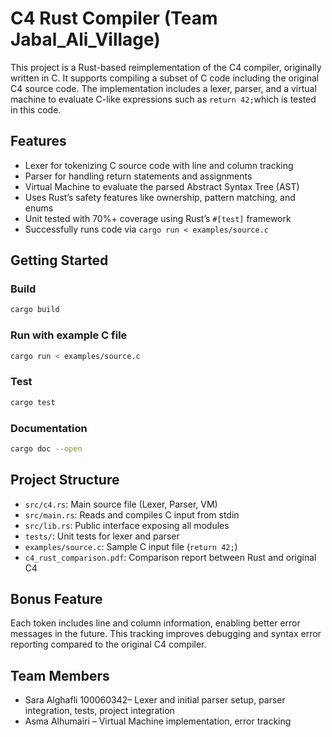 # C4 Rust Compiler (Team Jabal_Ali_Village)

This project is a Rust-based reimplementation of the C4 compiler, originally written in C. It supports compiling a subset of C code including the original C4 source code. The implementation includes a lexer, parser, and a virtual machine to evaluate C-like expressions such as `return 42;`which is tested in this code.

## Features
- Lexer for tokenizing C source code with line and column tracking
- Parser for handling return statements and assignments
- Virtual Machine to evaluate the parsed Abstract Syntax Tree (AST)
- Uses Rust’s safety features like ownership, pattern matching, and enums
- Unit tested with 70%+ coverage using Rust’s `#[test]` framework
- Successfully runs code via `cargo run < examples/source.c`

## Getting Started

### Build
```bash
cargo build
```

### Run with example C file
```bash
cargo run < examples/source.c
```

### Test
```bash
cargo test
```

### Documentation
```bash
cargo doc --open
```

## Project Structure
- `src/c4.rs`: Main source file (Lexer, Parser, VM)
- `src/main.rs`: Reads and compiles C input from stdin
- `src/lib.rs`: Public interface exposing all modules
- `tests/`: Unit tests for lexer and parser
- `examples/source.c`: Sample C input file (`return 42;`)
- `c4_rust_comparison.pdf`: Comparison report between Rust and original C4

## Bonus Feature
Each token includes line and column information, enabling better error messages in the future. This tracking improves debugging and syntax error reporting compared to the original C4 compiler.

## Team Members
- Sara Alghafli 100060342– Lexer and initial parser setup, parser integration, tests, project integration
- Asma Alhumairi – Virtual Machine implementation, error tracking
